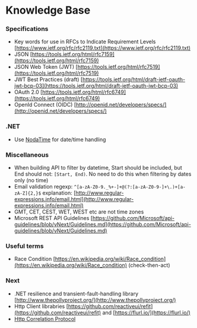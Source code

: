 # Knowledge Base
### Specifications

* Key words for use in RFCs to Indicate Requirement Levels [https://www.ietf.org/rfc/rfc2119.txt](https://www.ietf.org/rfc/rfc2119.txt)
* JSON [https://tools.ietf.org/html/rfc7159](https://tools.ietf.org/html/rfc7159)
* JSON Web Token (JWT) [https://tools.ietf.org/html/rfc7519](https://tools.ietf.org/html/rfc7519)
* JWT Best Practices (draft) [https://tools.ietf.org/html/draft-ietf-oauth-jwt-bcp-03](https://tools.ietf.org/html/draft-ietf-oauth-jwt-bcp-03)
* OAuth 2.0 [https://tools.ietf.org/html/rfc6749](https://tools.ietf.org/html/rfc6749)
* OpenId Connect (OIDC) [http://openid.net/developers/specs/](http://openid.net/developers/specs/)

### .NET

* Use [NodaTime](https://nodatime.org/) for date/time handling

### Miscellaneous
* When building API to filter by datetime, Start should be included, but End should not: `[Start, End)`. No need to do this when filtering by dates only (no time)
* Email validation regexp: `^[a-zA-Z0-9._%+-]+@(?:[a-zA-Z0-9-]+\.)+[a-zA-Z]{2,}$` explanation: [http://www.regular-expressions.info/email.html](http://www.regular-expressions.info/email.html)
* GMT, CET, CEST, WET, WEST etc are not time zones
* Microsoft REST API Guidelines [https://github.com/Microsoft/api-guidelines/blob/vNext/Guidelines.md](https://github.com/Microsoft/api-guidelines/blob/vNext/Guidelines.md)

### Useful terms

* Race Condition [https://en.wikipedia.org/wiki/Race_condition](https://en.wikipedia.org/wiki/Race_condition) (check-then-act)

### Next
 * .NET resilience and transient-fault-handling library [http://www.thepollyproject.org/](http://www.thepollyproject.org/)
 * Http Client librabries [https://github.com/reactiveui/refit](https://github.com/reactiveui/refit) and [https://flurl.io/](https://flurl.io/)
 * [Http Correlation Protocol](https://github.com/dotnet/corefx/blob/master/src/System.Diagnostics.DiagnosticSource/src/HttpCorrelationProtocol.md)
